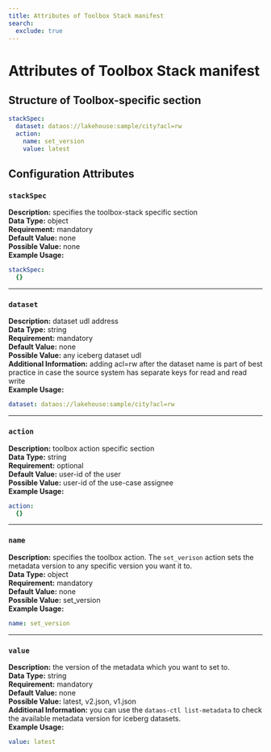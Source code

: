 ```yaml
---
title: Attributes of Toolbox Stack manifest
search:
  exclude: true
---
```


# Attributes of Toolbox Stack manifest

## Structure of Toolbox-specific section


```yaml
stackSpec: 
  dataset: dataos://lakehouse:sample/city?acl=rw 
  action: 
    name: set_version 
    value: latest 
```

## Configuration Attributes

### **`stackSpec`**

**Description:** specifies the toolbox-stack specific section<br>
**Data Type:** object<br>
**Requirement:** mandatory<br>
**Default Value:** none<br>
**Possible Value:** none<br>
**Example Usage:**<br>
```yaml
stackSpec:
  {}
```

---

### **`dataset`**

**Description:** dataset udl address<br>
**Data Type:** string<br>
**Requirement:** mandatory<br>
**Default Value:** none<br>
**Possible Value:** any iceberg dataset udl<br>
**Additional Information:** adding acl=rw after the dataset name is part of best practice in case the source system has separate keys for read and read write<br>
**Example Usage:**<br>
```yaml
dataset: dataos://lakehouse:sample/city?acl=rw
```

---

### **`action`**

**Description:** toolbox action specific section<br>
**Data Type:** string<br>
**Requirement:** optional<br>
**Default Value:** user-id of the user<br>
**Possible Value:** user-id of the use-case assignee<br>
**Example Usage:**<br>
```yaml
action:
  {}
```

---

### **`name`**

**Description:** specifies the toolbox action. The `set_verison` action sets the metadata version to any specific version you want it to.<br>
**Data Type:** object<br>
**Requirement:** mandatory<br>
**Default Value:** none<br>
**Possible Value:** set_version<br>
**Example Usage:**<br>
```yaml
name: set_version
```

---

### **`value`**

**Description:** the version of the metadata which you want to set to.<br>
**Data Type:** string<br>
**Requirement:** mandatory<br>
**Default Value:** none<br>
**Possible Value:** latest, v2.json, v1.json<br>
**Additional Information:** you can use the `dataos-ctl list-metadata` to check the available metadata version for iceberg datasets.<br>
**Example Usage:**<br>
```yaml
value: latest
```